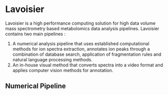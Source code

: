 # Lavoisier

Lavoisier is a high performance computing solution for high data volume mass spectrometry based metabolomics data analysis 
pipelines. Lavoisier contains two main pipelines : 
1. A numerical analysis pipeline that uses established computational methods for ion spectra extraction, annotates ion peaks through a combination of database search, application of fragmentation rules and natural language processing methods.
2. An in-house visual method that converts spectra into a video format and applies computer vision methods for annotation.

## Numerical Pipeline 



